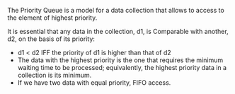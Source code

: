 The Priority Queue is a model for a data collection that
allows to access to the element of highest priority.

It is essential that any data in the collection, d1, is
Comparable with another, d2, on the basis of its priority:

- d1 < d2 IFF the priority of d1 is higher than that of d2
- The data with the highest priority is the one that requires
  the minimum waiting time to be processed; equivalently,
  the highest priority data in a collection is its minimum.
- If we have two data with equal priority, FIFO access.

